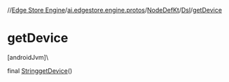 //[Edge Store Engine](../../../../index.md)/[ai.edgestore.engine.protos](../../index.md)/[NodeDefKt](../index.md)/[Dsl](index.md)/[getDevice](get-device.md)

# getDevice

[androidJvm]\

final [String](https://developer.android.com/reference/kotlin/java/lang/String.html)[getDevice](get-device.md)()
